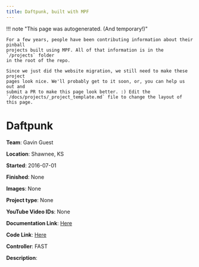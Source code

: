 ```yaml
---
title: Daftpunk, built with MPF
---
```


<!-- This file is used as the template for all the individual project pages. -->

!!! note "This page was autogenerated. (And temporary!)"

    For a few years, people have been contributing information about their pinball
    projects built using MPF. All of that information is in the `/projects` folder
    in the root of the repo.

    Since we just did the website migration, we still need to make these project
    pages look nice. We'll probably get to it soon, or, you can help us out and
    submit a PR to make this page look better. :) Edit the
    `/docs/projects/_project_template.md` file to change the layout of this page.

# Daftpunk

**Team**: Gavin Guest

**Location**: Shawnee, KS

**Started**: 2016-07-01

**Finished**: None

**Images**: None

**Project type**: None

**YouTube Video IDs**: None

**Documentation Link**: [Here](https://pinside.com/pinball/forum/topic/daft-punk-pinball)


**Code Link**: [Here](https://github.com/flamtime/daftpunk-pinball)



**Controller**: FAST

**Description**:



<!-- Note, do not edit this file directly, as it will be overwritten when the list is regenerated.

To edit information about a project, edit the project's YAML file in the `/projects` folder. (Off the
root of the repo, not this folder which is `/www/projects`.)

To edit the look and feel or layout of this page, edit the `_project_template.md` file in the `/www/projects` folder. -->